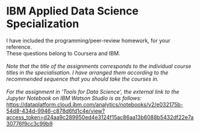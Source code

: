 # IBM Applied Data Science Specialization <br>
I have included the programming/peer-review homework, for your reference. <br>
These questions belong to Coursera and IBM. <br>
<br>
*Note that the title of the assignments corresponds to the individual course titles in the specialisation. I have arranged them according to the recommended sequence that you should take the courses in.*
<br>
<br>
*For the assignment in 'Tools for Data Science', the external link to the Jupyter Notebook on IBM Watson Studio is as follows:* <br>
https://dataplatform.cloud.ibm.com/analytics/notebooks/v2/e032175b-54d8-434d-9946-c878d6fd1c4e/view?access_token=d24aa9c289950ed4e3124f15ac86aa13b6088b5432df22e7a30776f9cc3c99b9
